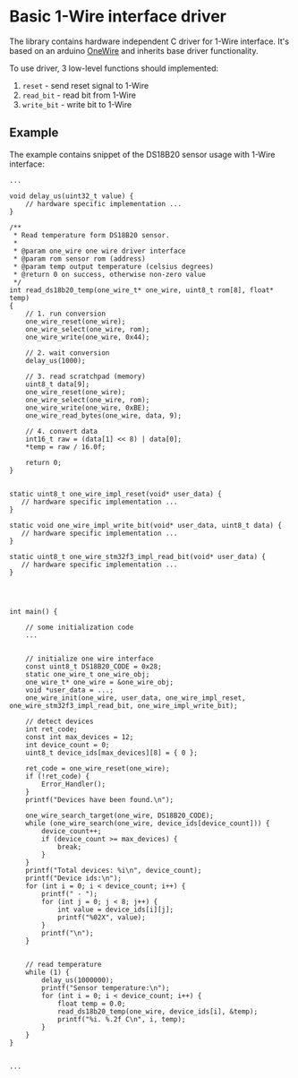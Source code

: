# Basic 1-Wire interface driver

The library contains hardware independent C driver for 1-Wire interface. It's based on an arduino [OneWire](https://github.com/PaulStoffregen/OneWire) and inherits base driver functionality.


To use driver, 3 low-level functions should implemented:

1. `reset` - send reset signal to 1-Wire
2. `read_bit` - read bit from 1-Wire
3. `write_bit` - write bit to 1-Wire

## Example

The example contains snippet of the DS18B20 sensor usage with 1-Wire interface:

```
...

void delay_us(uint32_t value) {
    // hardware specific implementation ...
}

/**
 * Read temperature form DS18B20 sensor.
 * 
 * @param one_wire one wire driver interface
 * @param rom sensor rom (address)
 * @param temp output temperature (celsius degrees)
 * @return 0 on success, otherwise non-zero value
 */
int read_ds18b20_temp(one_wire_t* one_wire, uint8_t rom[8], float* temp)
{
    // 1. run conversion
    one_wire_reset(one_wire);
    one_wire_select(one_wire, rom);
    one_wire_write(one_wire, 0x44);

    // 2. wait conversion
    delay_us(1000);

    // 3. read scratchpad (memory)
    uint8_t data[9];
    one_wire_reset(one_wire);
    one_wire_select(one_wire, rom);
    one_wire_write(one_wire, 0xBE);
    one_wire_read_bytes(one_wire, data, 9);

    // 4. convert data
    int16_t raw = (data[1] << 8) | data[0];
    *temp = raw / 16.0f;

    return 0;
}


static uint8_t one_wire_impl_reset(void* user_data) {
   // hardware specific implementation ...
}

static void one_wire_impl_write_bit(void* user_data, uint8_t data) {
   // hardware specific implementation ...
}

static uint8_t one_wire_stm32f3_impl_read_bit(void* user_data) {
   // hardware specific implementation ...
}




int main() {

    // some initialization code
    ...


    // initialize one wire interface
    const uint8_t DS18B20_CODE = 0x28;
    static one_wire_t one_wire_obj;
    one_wire_t* one_wire = &one_wire_obj;
    void *user_data = ...;
    one_wire_init(one_wire, user_data, one_wire_impl_reset, one_wire_stm32f3_impl_read_bit, one_wire_impl_write_bit);

    // detect devices
    int ret_code;
    const int max_devices = 12;
    int device_count = 0;
    uint8_t device_ids[max_devices][8] = { 0 };

    ret_code = one_wire_reset(one_wire);
    if (!ret_code) {
        Error_Handler();
    }
    printf("Devices have been found.\n");

    one_wire_search_target(one_wire, DS18B20_CODE);
    while (one_wire_search(one_wire, device_ids[device_count])) {
        device_count++;
        if (device_count >= max_devices) {
            break;
        }
    }
    printf("Total devices: %i\n", device_count);
    printf("Device ids:\n");
    for (int i = 0; i < device_count; i++) {
        printf(" - ");
        for (int j = 0; j < 8; j++) {
            int value = device_ids[i][j];
            printf("%02X", value);
        }
        printf("\n");
    }


    // read temperature
    while (1) {
        delay_us(1000000);
        printf("Sensor temperature:\n");
        for (int i = 0; i < device_count; i++) {
            float temp = 0.0;
            read_ds18b20_temp(one_wire, device_ids[i], &temp);
            printf("%i. %.2f C\n", i, temp);
        }
    }
}


...
```
